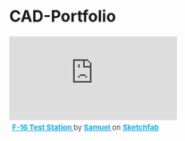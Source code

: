 # CAD-Portfolio



<div class="sketchfab-embed-wrapper">
  <iframe title="F-16 Test Station" frameborder="0" allowfullscreen mozallowfullscreen="true" webkitallowfullscreen="true" allow="autoplay; fullscreen; xr-spatial-tracking" xr-spatial-tracking execution-while-out-of-viewport execution-while-not-rendered web-share src="https://sketchfab.com/models/fedde8d23bcc45a0a6ccce52369b644c/embed?autospin=1&autostart=1">
  </iframe>
  <p style="font-size: 13px; font-weight: normal; margin: 5px; color: #4A4A4A;">
    <a href="https://sketchfab.com/3d-models/f-16-test-station-fedde8d23bcc45a0a6ccce52369b644c?utm_medium=embed&utm_campaign=share-popup&utm_content=fedde8d23bcc45a0a6ccce52369b644c" target="_blank" rel="nofollow" style="font-weight: bold; color: #1CAAD9;"> F-16 Test Station </a> by <a href="https://sketchfab.com/Samuel2023?utm_medium=embed&utm_campaign=share-popup&utm_content=fedde8d23bcc45a0a6ccce52369b644c" target="_blank" rel="nofollow" style="font-weight: bold; color: #1CAAD9;"> Samuel </a> on <a href="https://sketchfab.com?utm_medium=embed&utm_campaign=share-popup&utm_content=fedde8d23bcc45a0a6ccce52369b644c" target="_blank" rel="nofollow" style="font-weight: bold; color: #1CAAD9;">Sketchfab</a>
  </p>
</div>
